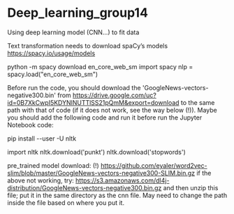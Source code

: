 # Deep_learning_group14
Using deep learning model (CNN...) to fit data 


Text transformation needs to download spaCy’s models
https://spacy.io/usage/models

python -m spacy download en_core_web_sm
import spacy
nlp = spacy.load("en_core_web_sm")


Before run the code, you should download the 'GoogleNews-vectors-negative300.bin' from https://drive.google.com/uc?id=0B7XkCwpI5KDYNlNUTTlSS21pQmM&export=download to the same path  with that of code (if it does not work, see the way below (!)). Maybe you should add the following code and run it before run the Jupyter Notebook code: 

pip install --user -U nltk

import nltk 
nltk.download('punkt') 
nltk.download('stopwords')

pre_trained model download: (!)
https://github.com/eyaler/word2vec-slim/blob/master/GoogleNews-vectors-negative300-SLIM.bin.gz
if the above not working, try:
https://s3.amazonaws.com/dl4j-distribution/GoogleNews-vectors-negative300.bin.gz
and then unzip this file; put it in the same directory as the cnn file. 
May need to change the path inside the file based on where you put it.
